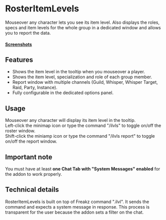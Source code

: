 # RosterItemLevels
Mouseover any character lets you see its item level. Also displays the roles, specs and item levels for the whole group in a dedicated window and allows you to report the data.
#### [Screenshots](https://imgur.com/a/pUwof20)
## Features
* Shows the item level in the tooltip when you mouseover a player.
* Shows the item level, specialization and role of each group member.
* Report window with multiple channels (Guild, Whisper, Whisper Target, Raid, Party, Instance).
* Fully configurable in the dedicated options panel.
## Usage
Mouseover any character will display its item level in the tooltip.  
Left-click the minimap icon or type the command "/ilvls" to toggle on/off the roster window.  
Shift-click the miniamp icon or type the command "/ilvls report" to toggle on/off the report window.
## Important note
You must have at least **one Chat Tab with "System Messages" enabled** for the addon to work properly.
## Technical details
RosterItemLevels is built on top of Freakz command ".ilvl". It sends the command and expects a system message in response. This process is transparent for the user because the addon sets a filter on the chat.
